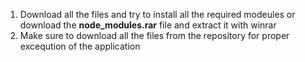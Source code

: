 1. Download all the files and try to install all the required modeules or download the **node_modules.rar** file and extract it with winrar
2. Make sure to download all the files from the repository for proper exceqution of the application 

